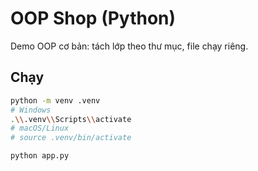 # OOP Shop (Python)

Demo OOP cơ bản: tách lớp theo thư mục, file chạy riêng.

## Chạy
```bash
python -m venv .venv
# Windows
.\\.venv\\Scripts\\activate
# macOS/Linux
# source .venv/bin/activate

python app.py
